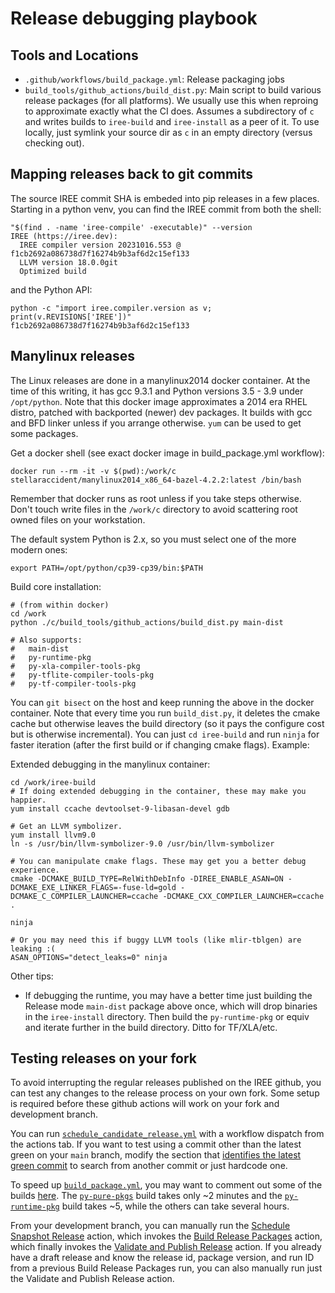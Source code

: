 # Release debugging playbook

## Tools and Locations

* `.github/workflows/build_package.yml`: Release packaging jobs
* `build_tools/github_actions/build_dist.py`: Main script to build various
  release packages (for all platforms). We usually use this when reproing to
  approximate exactly what the CI does. Assumes a subdirectory of `c`
  and writes builds to `iree-build` and `iree-install` as a peer of it. To use
  locally, just symlink your source dir as `c` in an empty
  directory (versus checking out).

## Mapping releases back to git commits

The source IREE commit SHA is embeded into pip releases in a few places.
Starting in a python venv, you can find the IREE commit from both the shell:

```shell
"$(find . -name 'iree-compile' -executable)" --version
IREE (https://iree.dev):
  IREE compiler version 20231016.553 @ f1cb2692a086738d7f16274b9b3af6d2c15ef133
  LLVM version 18.0.0git
  Optimized build
```

and the Python API:

```shell
python -c "import iree.compiler.version as v; print(v.REVISIONS['IREE'])"
f1cb2692a086738d7f16274b9b3af6d2c15ef133
```

## Manylinux releases

The Linux releases are done in a manylinux2014 docker container. At the time of
this writing, it has gcc 9.3.1 and Python versions 3.5 - 3.9 under `/opt/python`.
Note that this docker image approximates a 2014 era RHEL distro, patched with
backported (newer) dev packages. It builds with gcc and BFD linker unless if
you arrange otherwise. `yum` can be used to get some packages.

Get a docker shell (see exact docker image in build_package.yml workflow):

```shell
docker run --rm -it -v $(pwd):/work/c stellaraccident/manylinux2014_x86_64-bazel-4.2.2:latest /bin/bash
```

Remember that docker runs as root unless if you take steps otherwise. Don't
touch write files in the `/work/c` directory to avoid scattering
root owned files on your workstation.

The default system Python is 2.x, so you must select one of the more modern
ones:

```shell
export PATH=/opt/python/cp39-cp39/bin:$PATH
```

Build core installation:

```shell
# (from within docker)
cd /work
python ./c/build_tools/github_actions/build_dist.py main-dist

# Also supports:
#   main-dist
#   py-runtime-pkg
#   py-xla-compiler-tools-pkg
#   py-tflite-compiler-tools-pkg
#   py-tf-compiler-tools-pkg
```

You can `git bisect` on the host and keep running the above in the docker
container. Note that every time you run `build_dist.py`, it deletes the cmake
cache but otherwise leaves the build directory (so it pays the configure cost
but is otherwise incremental). You can just `cd iree-build` and run `ninja`
for faster iteration (after the first build or if changing cmake flags).
Example:

Extended debugging in the manylinux container:

```shell
cd /work/iree-build
# If doing extended debugging in the container, these may make you happier.
yum install ccache devtoolset-9-libasan-devel gdb

# Get an LLVM symbolizer.
yum install llvm9.0
ln -s /usr/bin/llvm-symbolizer-9.0 /usr/bin/llvm-symbolizer

# You can manipulate cmake flags. These may get you a better debug experience.
cmake -DCMAKE_BUILD_TYPE=RelWithDebInfo -DIREE_ENABLE_ASAN=ON -DCMAKE_EXE_LINKER_FLAGS=-fuse-ld=gold -DCMAKE_C_COMPILER_LAUNCHER=ccache -DCMAKE_CXX_COMPILER_LAUNCHER=ccache .

ninja

# Or you may need this if buggy LLVM tools (like mlir-tblgen) are leaking :(
ASAN_OPTIONS="detect_leaks=0" ninja
```

Other tips:

* If debugging the runtime, you may have a better time just building the
  Release mode `main-dist` package above once, which will drop binaries in the
  `iree-install` directory. Then build the `py-runtime-pkg` or equiv and
  iterate further in the build directory. Ditto for TF/XLA/etc.

## Testing releases on your fork

To avoid interrupting the regular releases published on the IREE github, you
can test any changes to the release process on your own fork.  Some setup is
required before these github actions will work on your fork and development
branch.

You can run
[`schedule_candidate_release.yml`](https://github.com/openxla/iree/blob/main/.github/workflows/schedule_candidate_release.yml)
with a workflow dispatch from the actions tab. If you want to test using a
commit other than the latest green on your `main` branch, modify the section
that
[identifies the latest green commit](https://github.com/openxla/iree/blob/c7b29123f8bd80c1346d2a9e6c5227b372b75616/.github/workflows/schedule_candidate_release.yml#L25)
to search from another commit or just hardcode one.

To speed up
[`build_package.yml`](https://github.com/openxla/iree/blob/main/.github/workflows/build_package.yml),
you may want to comment out some of the builds
[here](https://github.com/openxla/iree/blob/392449e986493bf710e3da637ebf807715da9ffe/.github/workflows/build_package.yml#L34-L87).
The
[`py-pure-pkgs`](https://github.com/openxla/iree/blob/392449e986493bf710e3da637ebf807715da9ffe/.github/workflows/build_package.yml#L52)
build takes only ~2 minutes and the
[`py-runtime-pkg`](https://github.com/openxla/iree/blob/392449e986493bf710e3da637ebf807715da9ffe/.github/workflows/build_package.yml#L39)
build takes ~5, while the others can take several hours.

From your development branch, you can manually run the
[Schedule Snapshot Release](https://github.com/openxla/iree/actions/workflows/schedule_snapshot_release.yml)
action, which invokes the
[Build Release Packages](https://github.com/openxla/iree/actions/workflows/build_package.yml)
action, which finally invokes the
[Validate and Publish Release](https://github.com/openxla/iree/actions/workflows/validate_and_publish_release.yml)
action.  If you already have a draft release and know the release id, package
version, and run ID from a previous Build Release Packages run, you can
also manually run just the Validate and Publish Release action.
